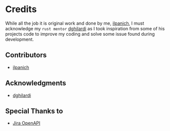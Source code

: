 # Credits

While all the job it is original work and done by me, [ilpanich](https://github.com/ilpanich), I must acknowledge my `rust mentor` [dghilardi](https://github.com/dghilardi) as I took inspiration from some of his projects code to improve my coding and solve some issue found during development.

## Contributors
- [ilpanich](https://github.com/ilpanich)

## Acknowledgments
- [dghilardi](https://github.com/dghilardi)

## Special Thanks to
- [Jira OpenAPI](https://developer.atlassian.com/cloud/jira/platform/rest/v3/)

